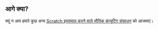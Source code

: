## आगे क्या?

क्यूं न आप हमारे कुछ अन्य [Scratch इस्तमाल करने वाले भौतिक कंप्यूटिंग संसाधन](https://projects.raspberrypi.org/hi-IN/projects?software%5B%5D=scratch&hardware%5B%5D=electronic-components) को आजमाएं।